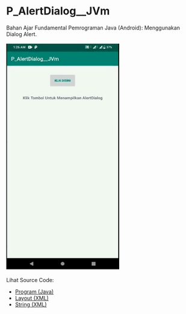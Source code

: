 # P_AlertDialog__JVm
Bahan Ajar Fundamental Pemrograman Java (Android): Menggunakan Dialog Alert.<br><br>
<img src="https://github.com/RizkyKhapidsyah/P_AlertDialog__JVm/blob/master/results/R20191201_012616.gif" height=600px width=300px><br><br>
Lihat Source Code:<br>
- <a href="https://github.com/RizkyKhapidsyah/P_AlertDialog__JVm/blob/master/app/src/main/java/com/rizkykhapidsyah/p_alertdialog__jvm/MainActivity.java">Program (Java)</a><br>
- <a href="https://github.com/RizkyKhapidsyah/P_AlertDialog__JVm/blob/master/app/src/main/res/layout/activity_main.xml">Layout (XML)</a><br>
- <a href="https://github.com/RizkyKhapidsyah/P_AlertDialog__JVm/blob/master/app/src/main/res/values/strings.xml">String (XML)</a>
